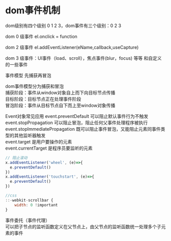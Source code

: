 <!--
 * @Descripttion: 
 * @Author: hanb
 * @Date: 2022-04-06 10:36:38
 * @LastEditors: hanb
 * @LastEditTime: 2022-04-06 15:05:21
-->
# dom事件机制

dom级别有四个级别 0 1 2 3，dom事件有三个级别：0 2 3

dom 0 级事件 el.onclick = function

dom 2 级事件 el.addEventListener(eName,callback,useCapture)

dom 3 级事件：UI事件（load、scroll），焦点事件(blur，focus) 等等 和自定义的一些事件

事件模型  先捕获再冒泡

dom事件模型分为捕获和冒泡  
捕获阶段：事件从window对象自上而下向目标节点传播  
目标阶段：目标节点正在处理事件阶段  
冒泡阶段：事件从目标节点自下而上至window对象传播

Event对象常见应用
event.preventDefault  可以阻止默认事件行为不触发  
event.stopPropagation  可以阻止冒泡，阻止任何父事件处理程序被执行  
event.stopImmediatePropagation  既可以阻止事件冒泡，又能阻止元素同事件类型的其他监听器触发  
event.target 是用户要操作的元素  
event.currentTarget 是程序员要监听的元素  
```js
// 阻止滚动
x.addEventListener('wheel', (e)=>{
  e.preventDefault()
})
x.addEventListener('touchstart', (e)=>{
  e.preventDefault()
})

//css
::-webkit-scrollbar {
    width: 0 !important
}
```

事件委托（事件代理）  
可以把子节点的监听函数定义在父节点上，由父节点的监听函数统一处理多个子元素的事件